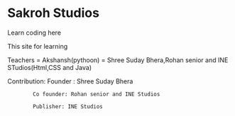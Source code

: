 # Sakroh Studios
Learn coding here

This site for learning

Teachers = Akshansh(pythoon)
         = Shree Suday Bhera,Rohan senior and INE STudios(Html,CSS and Java)
         
Contribution:
            Founder : Shree Suday Bhera
            
            Co founder: Rohan senior and INE Studios
            
            Publisher: INE Studios
            
